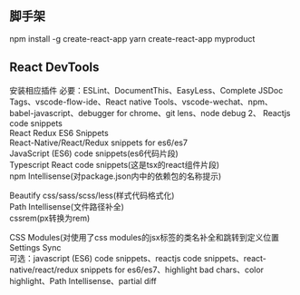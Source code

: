 ## 脚手架
npm install -g create-react-app
yarn create-react-app myproduct
## React DevTools

安装相应插件
必要：ESLint、DocumentThis、EasyLess、Complete JSDoc Tags、vscode-flow-ide、React native Tools、vscode-wechat、npm、babel-javascript、debugger for chrome、git lens、node debug 2、
Reactjs code snippets   
React Redux ES6 Snippets   
React-Native/React/Redux snippets for es6/es7   
 JavaScript (ES6) code snippets(es6代码片段)   
 Typescript React code snippets(这是tsx的react组件片段)   
 npm Intellisense(对package.json内中的依赖包的名称提示)   

 Beautify css/sass/scss/less(样式代码格式化)   
  Path Intellisense(文件路径补全)   
  cssrem(px转换为rem)   

  CSS Modules(对使用了css modules的jsx标签的类名补全和跳转到定义位置   
  Settings Sync   
可选：javascript (ES6) code snippets、reactjs code snippets、react-native/react/redux snippets for es6/es7、highlight bad chars、color highlight、Path Intellisense、partial diff